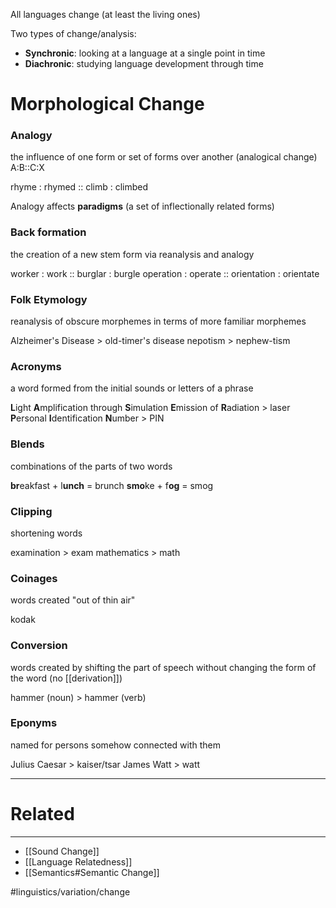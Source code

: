 All languages change (at least the living ones)

Two types of change/analysis:
- **Synchronic**: looking at a language at a single point in time
- **Diachronic**: studying language development through time

# Morphological Change
### Analogy
the influence of one form or set of forms over another (analogical change)
	A:B::C:X

rhyme : rhymed :: climb : climbed

Analogy affects **paradigms** (a set of inflectionally related forms)

### Back formation
the creation of a new stem form via reanalysis and analogy

worker : work :: burglar : burgle
operation : operate :: orientation : orientate

### Folk Etymology
reanalysis of obscure morphemes in terms of more familiar morphemes

Alzheimer's Disease > old-timer's disease
nepotism > nephew-tism

### Acronyms
a word formed from the initial sounds or letters of a phrase

**L**ight **A**mplification through **S**imulation **E**mission of **R**adiation > laser
**P**ersonal **I**dentification **N**umber > PIN

### Blends
combinations of the parts of two words

**br**eakfast + l**unch** = brunch
**smo**ke + f**og** = smog

### Clipping
shortening words

examination > exam
mathematics > math

### Coinages
words created "out of thin air"

kodak

### Conversion
words created by shifting the part of speech without changing the form of the word (no [[derivation]])

hammer (noun) > hammer (verb)

### Eponyms
named for persons somehow connected with them

Julius Caesar > kaiser/tsar
James Watt > watt



---
# Related
---
- [[Sound Change]]
- [[Language Relatedness]]
- [[Semantics#Semantic Change]]

#linguistics/variation/change  
